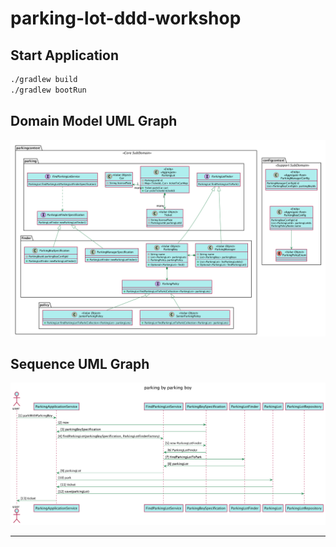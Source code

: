 
# parking-lot-ddd-workshop


## Start Application

```sh
./gradlew build
./gradlew bootRun
```

## Domain Model UML Graph
![avatar](graph/domain_model.png)

## Sequence UML Graph

![avatar](graph/sequence.png)

---
